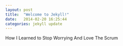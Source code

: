 ```yaml
---
layout: post
title:  "Welcome to Jekyll!"
date:   2014-02-20 16:25:44
categories: jekyll update
---
```


How I Learned to Stop Worrying And Love The Scrum
